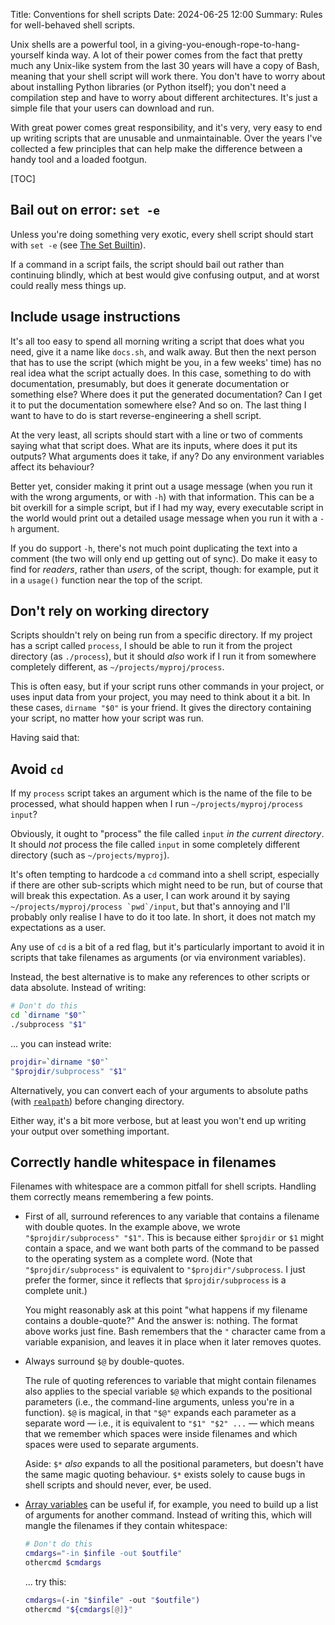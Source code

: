 Title: Conventions for shell scripts
Date: 2024-06-25 12:00
Summary: Rules for well-behaved shell scripts.

Unix shells are a powerful tool, in a giving-you-enough-rope-to-hang-yourself
kinda way. A lot of their power comes from the fact that pretty much any
Unix-like system from the last 30 years will have a copy of Bash, meaning that
your shell script will work there. You don't have to worry about about
installing Python libraries (or Python itself); you don't need a compilation
step and have to worry about different architectures. It's just a simple file
that your users can download and run.

With great power comes great responsibility, and it's very, very easy to end up
writing scripts that are unusable and unmaintainable. Over the years I've
collected a few principles that can help make the difference between a handy
tool and a loaded footgun.

[TOC]

## Bail out on error: `set -e`

Unless you're doing something very exotic, every shell script should start with
`set -e` (see [The Set Builtin](https://www.gnu.org/software/bash/manual/html_node/The-Set-Builtin.html)).

If a command in a script fails, the script should bail out rather than
continuing blindly, which at best would give confusing output, and at worst
could really mess things up.

## Include usage instructions

It's all too easy to spend all morning writing a script that does what you
need, give it a name like `docs.sh`, and walk away. But then the next person
that has to use the script (which might be you, in a few weeks' time) has no
real idea what the script actually does. In this case, something to do with
documentation, presumably, but does it generate documentation or something
else? Where does it put the generated documentation? Can I get it to put the
documentation somewhere else? And so on. The last thing I want to have to do is
start reverse-engineering a shell script.

At the very least, all scripts should start with a line or two of comments
saying what that script does. What are its inputs, where does it put its
outputs? What arguments does it take, if any? Do any environment variables
affect its behaviour?

Better yet, consider making it print out a usage message (when you run it with
the wrong arguments, or with `-h`) with that information. This can be a bit
overkill for a simple script, but if I had my way, every executable script in
the world would print out a detailed usage message when you run it with a `-h`
argument.

If you do support `-h`, there's not much point duplicating the text into a
comment (the two will only end up getting out of sync). Do make it easy to find
for *readers*, rather than *users*, of the script, though: for example, put it
in a `usage()` function near the top of the script.

## Don't rely on working directory

Scripts shouldn't rely on being run from a specific directory. If my project has a
script called `process`, I should be able to run it from the project directory
(as `./process`), but it should *also* work if I run it from somewhere
completely different, as `~/projects/myproj/process`.

This is often easy, but if your script runs other commands in your project, or
uses input data from your project, you may need to think about it a bit. In
these cases, `dirname "$0"` is your friend. It gives the directory containing
your script, no matter how your script was run.

Having said that:

## Avoid `cd`

If my `process` script takes an argument which is the name of the file to be
processed, what should happen when I run `~/projects/myproj/process input`?

Obviously, it ought to "process" the file called `input` *in the current
directory*. It should *not* process the file called `input` in some completely
different directory (such as `~/projects/myproj`).

It's often tempting to hardcode a `cd` command into a shell script, especially
if there are other sub-scripts which might need to be run, but of course that
will break this expectation. As a user, I can work around it by saying
``~/projects/myproj/process `pwd`/input``, but that's annoying and I'll
probably only realise I have to do it too late. In short, it does not match my
expectations as a user.

Any use of `cd` is a bit of a red flag, but it's particularly important to
avoid it in scripts that take filenames as arguments (or via environment
variables).

Instead, the best alternative is to make any references to other scripts or
data absolute. Instead of writing:

```sh
# Don't do this
cd `dirname "$0"`
./subprocess "$1"
```

... you can instead write:

```sh
projdir=`dirname "$0"`
"$projdir/subprocess" "$1"
```

Alternatively, you can convert each of your arguments to absolute paths (with
[`realpath`](https://man7.org/linux/man-pages/man1/realpath.1.html)) before
changing directory.

Either way, it's a bit more verbose, but at least you won't end up writing your
output  over something important.

## Correctly handle whitespace in filenames

Filenames with whitespace are a common pitfall for shell scripts. Handling them
correctly means remembering a few points.

* First of all, surround references to any variable that contains a filename
  with double quotes. In the example above, we wrote `"$projdir/subprocess"
  "$1"`. This is because either `$projdir` or `$1` might contain a space, and
  we want both parts of the command to be passed to the operating system as a
  complete word. (Note that `"$projdir/subprocess"` is equivalent to
  `"$projdir"/subprocess`. I just prefer the former, since it reflects that
  `$projdir/subprocess` is a complete unit.)

    You might reasonably ask at this point "what happens if my filename contains
  a double-quote?" And the answer is: nothing. The format above works just
  fine. Bash remembers that the `"` character came from a variable expanision,
  and leaves it in place when it later removes quotes.

* Always surround `$@` by double-quotes.

    The rule of quoting references to variable that might contain filenames also
  applies to the special variable `$@` which expands to the positional
  parameters (i.e., the command-line arguments, unless you're in a
  function). `$@` is magical, in that `"$@"` expands each parameter as a
  separate word — i.e., it is equivalent to `"$1" "$2" ...` — which means that
  we remember which spaces were inside filenames and which spaces were used to
  separate arguments.

    Aside: `$*` *also* expands to all the positional parameters, but doesn't
  have the same magic quoting behaviour. `$*` exists solely to cause bugs in
  shell scripts and should never, ever, be used.

* [Array  variables](https://www.gnu.org/software/bash/manual/html_node/Arrays.html)
  can be useful if, for example, you need to build up a list of arguments for
  another command. Instead of writing this, which will mangle the filenames if
  they contain whitespace:

    ```sh
    # Don't do this
    cmdargs="-in $infile -out $outfile"
    othercmd $cmdargs
    ```
  ... try this:

    ```sh
    cmdargs=(-in "$infile" -out "$outfile")
    othercmd "${cmdargs[@]}"
    ```
